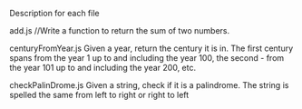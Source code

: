 Description for each file

add.js
//Write a function to return the sum of two numbers.


centuryFromYear.js
Given a year, return the century it is in. The first century spans from the year 1 up to and including the year 100, the second - from the year 101 up to and including the year 200, etc.

checkPalinDrome.js
Given a string, check if it is a palindrome. The string is spelled the same from left to right or right to left